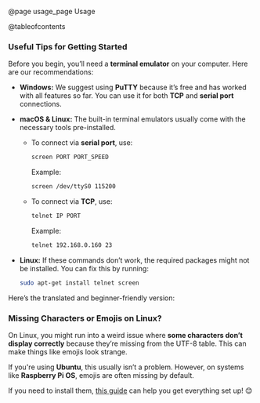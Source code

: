 @page usage_page Usage

@tableofcontents

### Useful Tips for Getting Started  

Before you begin, you’ll need a **terminal emulator** on your computer. Here are our recommendations:  

- **Windows:** We suggest using **PuTTY** because it’s free and has worked with all features so far. You can use it for both **TCP** and **serial port** connections.  
- **macOS & Linux:** The built-in terminal emulators usually come with the necessary tools pre-installed.  
  - To connect via **serial port**, use:  
    ```sh
    screen PORT PORT_SPEED
    ```  
    Example:  
    ```sh
    screen /dev/ttyS0 115200
    ```  
  - To connect via **TCP**, use:  
    ```sh
    telnet IP PORT
    ```  
    Example:  
    ```sh
    telnet 192.168.0.160 23
    ```

- **Linux:** If these commands don’t work, the required packages might not be installed. You can fix this by running:  
  ```sh
  sudo apt-get install telnet screen
  ```  
Here’s the translated and beginner-friendly version:  


### Missing Characters or Emojis on Linux?  

On Linux, you might run into a weird issue where **some characters don’t display correctly** because they’re missing from the UTF-8 table. This can make things like emojis look strange.  

If you're using **Ubuntu**, this usually isn’t a problem. However, on systems like **Raspberry Pi OS**, emojis are often missing by default.  

If you need to install them, [this guide](https://oorkan.medium.com/emojifying-your-linux-terminal-9a5c1e8f6b3c) can help you get everything set up! 😊  
